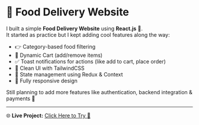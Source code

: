 # 🍔 Food Delivery Website  

I built a simple **Food Delivery Website** using **React.js** 🚀.  
It started as practice but I kept adding cool features along the way:  

- 👉 Category-based food filtering  
- 🛒 Dynamic Cart (add/remove items)  
- ✅ Toast notifications for actions (like add to cart, place order)  
- 🎨 Clean UI with TailwindCSS  
- 🔄 State management using Redux & Context  
- 📱 Fully responsive design  

Still planning to add more features like authentication, backend integration & payments 👀  

---

🌐 **Live Project:** [Click Here to Try 🚀](https://suman-cafe.netlify.app/)  


